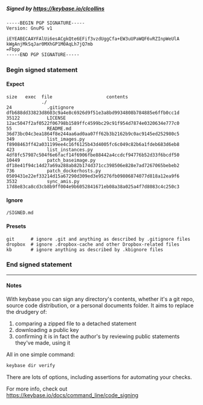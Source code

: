 ##### Signed by https://keybase.io/clcollins
```
-----BEGIN PGP SIGNATURE-----
Version: GnuPG v1

iEYEABECAAYFAlUi6esACgkQte6EFif3vzdUggCfa+EW3uUPaWQF6vRZInpWeUlA
kWgAnjMkSqJar0MXhGP1M0AqLh7jQ7mb
=Fbpp
-----END PGP SIGNATURE-----

```

<!-- END SIGNATURES -->

### Begin signed statement 

#### Expect

```
size   exec  file                    contents                                                        
             ./                                                                                      
24             .gitignore            dfb688dd33823d8603c9a4e8c6926d9f51e3a8bd9934808b784885e6ffb0cc1d
35122          LICENSE               12ac5047f2af0522f06798b1589ffc4599bc29c91f954d7874e0320634e777c0
55             README.md             36d73bc04c3ea1864f8e244aa6ad0aa07ff62b3b2162b9c0ac9145ed252980c5
349            list_images.py        f8908463ff42a031199ee4c16f6125b43d4005fc6c049c82b6a1fdeb683d6eb8
423            list_instances.py     4df8fc57987c504f6e6facf14f6906fbe88442a4ccdcf94776b52d33f6bcdf50
10449          patch_baseimage.py    df18e41f94c14d27a69a288ab82b174d371cc398506e828e7ad7267065bebeb2
736            patch_dockerhosts.py  0509431e22ef33214d15a67290d309ed3e95276fb09806874077d818a12ea9f6
3532           sync_amis.py          17d8e83ca8cd3cb8b9ff004e9b6052841671eb08a38a025a4f7d8083c4c250c3
```

#### Ignore

```
/SIGNED.md
```

#### Presets

```
git      # ignore .git and anything as described by .gitignore files
dropbox  # ignore .dropbox-cache and other Dropbox-related files    
kb       # ignore anything as described by .kbignore files          
```

<!-- summarize version = 0.0.9 -->

### End signed statement

<hr>

#### Notes

With keybase you can sign any directory's contents, whether it's a git repo,
source code distribution, or a personal documents folder. It aims to replace the drudgery of:

  1. comparing a zipped file to a detached statement
  2. downloading a public key
  3. confirming it is in fact the author's by reviewing public statements they've made, using it

All in one simple command:

```bash
keybase dir verify
```

There are lots of options, including assertions for automating your checks.

For more info, check out https://keybase.io/docs/command_line/code_signing